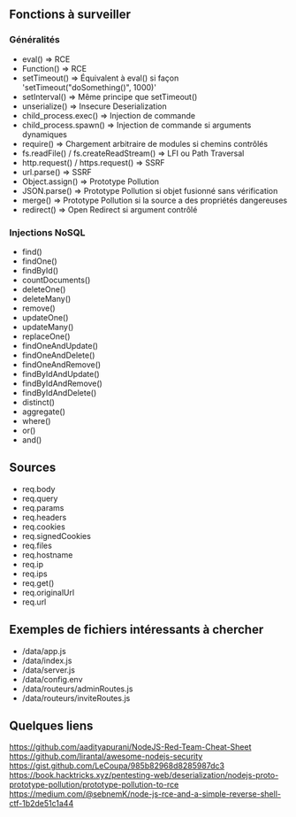 ## Fonctions à surveiller

### Généralités

- eval() => RCE
- Function() => RCE
- setTimeout() => Équivalent à eval() si façon 'setTimeout("doSomething()", 1000)'
- setInterval() => Même principe que setTimeout()
- unserialize() => Insecure Deserialization
- child_process.exec() => Injection de commande
- child_process.spawn() => Injection de commande si arguments dynamiques 
- require() => Chargement arbitraire de modules si chemins contrôlés
- fs.readFile() / fs.createReadStream() => LFI ou Path Traversal
- http.request() / https.request() => SSRF
- url.parse() => SSRF
- Object.assign() => Prototype Pollution
- JSON.parse() => Prototype Pollution si objet fusionné sans vérification
- merge() => Prototype Pollution si la source a des propriétés dangereuses
- redirect() => Open Redirect si argument contrôlé

### Injections NoSQL

- find()
- findOne()
- findById()
- countDocuments()
- deleteOne()
- deleteMany()
- remove()
- updateOne()
- updateMany()
- replaceOne()
- findOneAndUpdate()
- findOneAndDelete()
- findOneAndRemove()
- findByIdAndUpdate()
- findByIdAndRemove()
- findByIdAndDelete()
- distinct()
- aggregate()
- where()
- or()
- and()

## Sources

- req.body
- req.query
- req.params
- req.headers
- req.cookies
- req.signedCookies
- req.files
- req.hostname
- req.ip
- req.ips
- req.get()
- req.originalUrl
- req.url
## Exemples de fichiers intéressants à chercher

- /data/app.js
- /data/index.js
- /data/server.js
- /data/config.env
- /data/routeurs/adminRoutes.js
- /data/routeurs/inviteRoutes.js

## Quelques liens

https://github.com/aadityapurani/NodeJS-Red-Team-Cheat-Sheet
https://github.com/lirantal/awesome-nodejs-security
https://gist.github.com/LeCoupa/985b82968d8285987dc3
https://book.hacktricks.xyz/pentesting-web/deserialization/nodejs-proto-prototype-pollution/prototype-pollution-to-rce
https://medium.com/@sebnemK/node-js-rce-and-a-simple-reverse-shell-ctf-1b2de51c1a44
